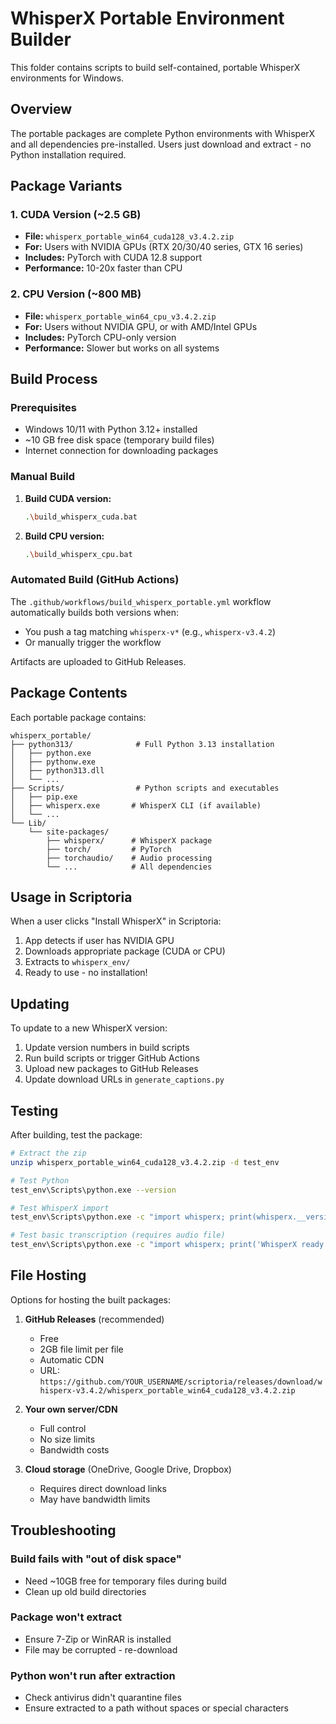 # WhisperX Portable Environment Builder

This folder contains scripts to build self-contained, portable WhisperX environments for Windows.

## Overview

The portable packages are complete Python environments with WhisperX and all dependencies pre-installed. Users just download and extract - no Python installation required.

## Package Variants

### 1. CUDA Version (~2.5 GB)
- **File:** `whisperx_portable_win64_cuda128_v3.4.2.zip`
- **For:** Users with NVIDIA GPUs (RTX 20/30/40 series, GTX 16 series)
- **Includes:** PyTorch with CUDA 12.8 support
- **Performance:** 10-20x faster than CPU

### 2. CPU Version (~800 MB)
- **File:** `whisperx_portable_win64_cpu_v3.4.2.zip`
- **For:** Users without NVIDIA GPU, or with AMD/Intel GPUs
- **Includes:** PyTorch CPU-only version
- **Performance:** Slower but works on all systems

## Build Process

### Prerequisites
- Windows 10/11 with Python 3.12+ installed
- ~10 GB free disk space (temporary build files)
- Internet connection for downloading packages

### Manual Build

1. **Build CUDA version:**
   ```bash
   .\build_whisperx_cuda.bat
   ```

2. **Build CPU version:**
   ```bash
   .\build_whisperx_cpu.bat
   ```

### Automated Build (GitHub Actions)

The `.github/workflows/build_whisperx_portable.yml` workflow automatically builds both versions when:
- You push a tag matching `whisperx-v*` (e.g., `whisperx-v3.4.2`)
- Or manually trigger the workflow

Artifacts are uploaded to GitHub Releases.

## Package Contents

Each portable package contains:
```
whisperx_portable/
├── python313/              # Full Python 3.13 installation
│   ├── python.exe
│   ├── pythonw.exe
│   ├── python313.dll
│   └── ...
├── Scripts/                # Python scripts and executables
│   ├── pip.exe
│   ├── whisperx.exe       # WhisperX CLI (if available)
│   └── ...
└── Lib/
    └── site-packages/
        ├── whisperx/      # WhisperX package
        ├── torch/         # PyTorch
        ├── torchaudio/    # Audio processing
        └── ...            # All dependencies
```

## Usage in Scriptoria

When a user clicks "Install WhisperX" in Scriptoria:

1. App detects if user has NVIDIA GPU
2. Downloads appropriate package (CUDA or CPU)
3. Extracts to `whisperx_env/`
4. Ready to use - no installation!

## Updating

To update to a new WhisperX version:

1. Update version numbers in build scripts
2. Run build scripts or trigger GitHub Actions
3. Upload new packages to GitHub Releases
4. Update download URLs in `generate_captions.py`

## Testing

After building, test the package:

```bash
# Extract the zip
unzip whisperx_portable_win64_cuda128_v3.4.2.zip -d test_env

# Test Python
test_env\Scripts\python.exe --version

# Test WhisperX import
test_env\Scripts\python.exe -c "import whisperx; print(whisperx.__version__)"

# Test basic transcription (requires audio file)
test_env\Scripts\python.exe -c "import whisperx; print('WhisperX ready!')"
```

## File Hosting

Options for hosting the built packages:

1. **GitHub Releases** (recommended)
   - Free
   - 2GB file limit per file
   - Automatic CDN
   - URL: `https://github.com/YOUR_USERNAME/scriptoria/releases/download/whisperx-v3.4.2/whisperx_portable_win64_cuda128_v3.4.2.zip`

2. **Your own server/CDN**
   - Full control
   - No size limits
   - Bandwidth costs

3. **Cloud storage** (OneDrive, Google Drive, Dropbox)
   - Requires direct download links
   - May have bandwidth limits

## Troubleshooting

### Build fails with "out of disk space"
- Need ~10GB free for temporary files during build
- Clean up old build directories

### Package won't extract
- Ensure 7-Zip or WinRAR is installed
- File may be corrupted - re-download

### Python won't run after extraction
- Check antivirus didn't quarantine files
- Ensure extracted to a path without spaces or special characters
